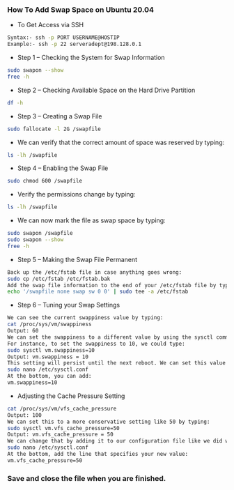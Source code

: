 ### How To Add Swap Space on Ubuntu 20.04

- To Get Access via SSH
```sh
Syntax:- ssh -p PORT USERNAME@HOSTIP
Example:- ssh -p 22 serveradept@198.128.0.1
```
- Step 1 – Checking the System for Swap Information
```sh
sudo swapon --show
free -h
```
- Step 2 – Checking Available Space on the Hard Drive Partition
```sh
df -h
```
- Step 3 – Creating a Swap File
```sh
sudo fallocate -l 2G /swapfile
```
- We can verify that the correct amount of space was reserved by typing:
```sh
ls -lh /swapfile
```
- Step 4 – Enabling the Swap File
```sh
sudo chmod 600 /swapfile
```
- Verify the permissions change by typing:
```sh
ls -lh /swapfile
```
- We can now mark the file as swap space by typing:
```sh
sudo swapon /swapfile
sudo swapon --show
free -h
```
- Step 5 – Making the Swap File Permanent
```sh
Back up the /etc/fstab file in case anything goes wrong:
sudo cp /etc/fstab /etc/fstab.bak
Add the swap file information to the end of your /etc/fstab file by typing:
echo '/swapfile none swap sw 0 0' | sudo tee -a /etc/fstab
```
- Step 6 – Tuning your Swap Settings
```sh
We can see the current swappiness value by typing:
cat /proc/sys/vm/swappiness
Output: 60
We can set the swappiness to a different value by using the sysctl command.
For instance, to set the swappiness to 10, we could type:
sudo sysctl vm.swappiness=10
Output: vm.swappiness = 10
This setting will persist until the next reboot. We can set this value automatically at restart by adding the line to our /etc/sysctl.conf file:
sudo nano /etc/sysctl.conf
At the bottom, you can add:
vm.swappiness=10
```
- Adjusting the Cache Pressure Setting
```sh
cat /proc/sys/vm/vfs_cache_pressure
Output: 100
We can set this to a more conservative setting like 50 by typing:
sudo sysctl vm.vfs_cache_pressure=50
Output: vm.vfs_cache_pressure = 50
We can change that by adding it to our configuration file like we did with our swappiness setting:
sudo nano /etc/sysctl.conf
At the bottom, add the line that specifies your new value:
vm.vfs_cache_pressure=50
```
### Save and close the file when you are finished.
